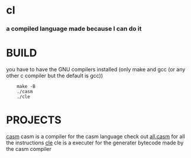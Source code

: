 # cl 

### a compiled language made because I can do it

# BUILD
you have to have the GNU compilers installed (only make and gcc (or any other c compiler but the default is gcc))

```
    make -B
    ./casm
    ./cle
```

# PROJECTS

[casm](./src/casm.c) casm is a compiler for the casm language check out [all.casm](./examples/all.casm) for all the instructions
[cle](./src/cle.c) cle is a executer for the generater bytecode made by the casm compiler
